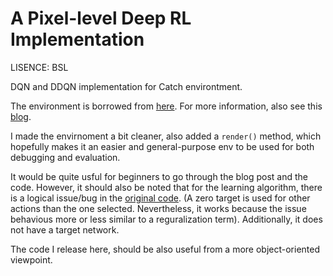 # A Pixel-level Deep RL Implementation 

LISENCE: BSL

DQN and DDQN implementation for Catch environtment. 

The environment is borrowed from [here](https://gist.github.com/EderSantana/c7222daa328f0e885093). For more information, also see this [blog](https://edersantana.github.io/articles/keras_rl/).

I made the envirnoment a bit cleaner, also added a `render()` method, which hopefully makes it an easier and general-purpose env to be used for both debugging and evaluation.

It would be quite usful for beginners to go through the blog post and the code. However, it should also be noted that for the learning algorithm, there is a logical issue/bug in the [original code](https://gist.github.com/EderSantana/c7222daa328f0e885093). (A zero target is used for other actions than the one selected. Nevertheless, it works because the issue behavious more or less similar to a reguralization term). Additionally, it does not have a target network. 

The code I release here, should be also useful from a more object-oriented viewpoint. 
